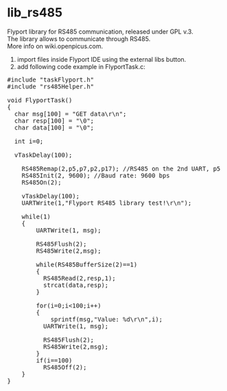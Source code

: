 lib_rs485
=========

Flyport library for RS485 communication, released under GPL v.3.<br>
The library allows to communicate through RS485.<br>
More info on wiki.openpicus.com.<br>
1) import files inside Flyport IDE using the external libs button.<br>
2) add following code example in FlyportTask.c:<br>

<pre>
#include "taskFlyport.h"
#include "rs485Helper.h"

void FlyportTask()
{
  char msg[100] = "GET data\r\n";
  char resp[100] = "\0";
  char data[100] = "\0";
  
  int i=0;
  
  vTaskDelay(100);
  
	RS485Remap(2,p5,p7,p2,p17); //RS485 on the 2nd UART, p5 -> TX, p7 -> RX, p2 -> WE, p17 -> RE
	RS485Init(2, 9600); //Baud rate: 9600 bps
	RS485On(2);
	
	vTaskDelay(100);
	UARTWrite(1,"Flyport RS485 library test!\r\n");
	
	while(1)
	{
		UARTWrite(1, msg);
		
		RS485Flush(2);
		RS485Write(2,msg);
		
		while(RS485BufferSize(2)==1)
		{
		  RS485Read(2,resp,1);
		  strcat(data,resp);
		}
		
		for(i=0;i<100;i++)
		{
			sprintf(msg,"Value: %d\r\n",i);
		  UARTWrite(1, msg);
		
		  RS485Flush(2);
		  RS485Write(2,msg);
		}
		if(i==100)
		  RS485Off(2);
	}
}
</pre>
